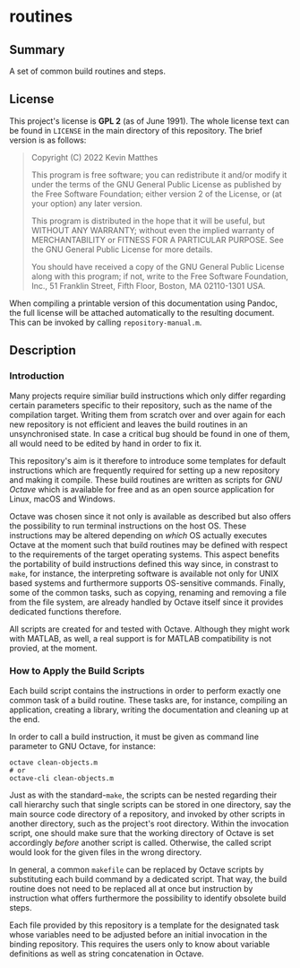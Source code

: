 <!------------------------------------------------------------------------------
--
-- Copyright (C) 2022 Kevin Matthes
--
-- This program is free software; you can redistribute it and/or modify
-- it under the terms of the GNU General Public License as published by
-- the Free Software Foundation; either version 2 of the License, or
-- (at your option) any later version.
--
-- This program is distributed in the hope that it will be useful,
-- but WITHOUT ANY WARRANTY; without even the implied warranty of
-- MERCHANTABILITY or FITNESS FOR A PARTICULAR PURPOSE.  See the
-- GNU General Public License for more details.
--
-- You should have received a copy of the GNU General Public License along
-- with this program; if not, write to the Free Software Foundation, Inc.,
-- 51 Franklin Street, Fifth Floor, Boston, MA 02110-1301 USA.
--
----
--
--  FILE
--      README.md
--
--  BRIEF
--      Important information regarding this project.
--
--  AUTHOR
--      Kevin Matthes
--
--  COPYRIGHT
--      (C) 2022 Kevin Matthes.
--      This file is licensed GPL 2 as of June 1991.
--
--  DATE
--      2022
--
--  NOTE
--      See `LICENSE' for full license.
--
------------------------------------------------------------------------------->

# routines

## Summary

A set of common build routines and steps.

## License

This project's license is **GPL 2** (as of June 1991).  The whole license text
can be found in `LICENSE` in the main directory of this repository.  The brief
version is as follows:

> Copyright (C) 2022 Kevin Matthes
>
> This program is free software; you can redistribute it and/or modify
> it under the terms of the GNU General Public License as published by
> the Free Software Foundation; either version 2 of the License, or
> (at your option) any later version.
>
> This program is distributed in the hope that it will be useful,
> but WITHOUT ANY WARRANTY; without even the implied warranty of
> MERCHANTABILITY or FITNESS FOR A PARTICULAR PURPOSE.  See the
> GNU General Public License for more details.
>
> You should have received a copy of the GNU General Public License along
> with this program; if not, write to the Free Software Foundation, Inc.,
> 51 Franklin Street, Fifth Floor, Boston, MA 02110-1301 USA.

When compiling a printable version of this documentation using Pandoc, the full
license will be attached automatically to the resulting document.  This can be
invoked by calling `repository-manual.m`.

## Description

### Introduction

Many projects require similiar build instructions which only differ regarding
certain parameters specific to their repository, such as the name of the
compilation target.  Writing them from scratch over and over again for each new
repository is not efficient and leaves the build routines in an unsynchronised
state.  In case a critical bug should be found in one of them, all would need
to be edited by hand in order to fix it.

This repository's aim is it therefore to introduce some templates for default
instructions which are frequently required for setting up a new repository and
making it compile.  These build routines are written as scripts for *GNU Octave*
which is available for free and as an open source application for Linux, macOS
and Windows.

Octave was chosen since it not only is available as described but also offers
the possibility to run terminal instructions on the host OS.  These instructions
may be altered depending on *which* OS actually executes Octave at the moment
such that build routines may be defined with respect to the requirements of the
target operating systems.  This aspect benefits the portability of build
instructions defined this way since, in constrast to `make`, for instance, the
interpreting software is available not only for UNIX based systems and
furthermore supports OS-sensitive commands.  Finally, some of the common tasks,
such as copying, renaming and removing a file from the file system, are already
handled by Octave itself since it provides dedicated functions therefore.

All scripts are created for and tested with Octave.  Although they might work
with MATLAB, as well, a real support is for MATLAB compatibility is not provied,
at the moment.

### How to Apply the Build Scripts

Each build script contains the instructions in order to perform exactly one
common task of a build routine.  These tasks are, for instance, compiling an
application, creating a library, writing the documentation and cleaning up at
the end.

In order to call a build instruction, it must be given as command line parameter
to GNU Octave, for instance:

```
octave clean-objects.m
# or
octave-cli clean-objects.m
```

Just as with the standard-`make`, the scripts can be nested regarding their call
hierarchy such that single scripts can be stored in one directory, say the main
source code directory of a repository, and invoked by other scripts in another
directory, such as the project's root directory.  Within the invocation script,
one should make sure that the working directory of Octave is set accordingly
*before* another script is called.  Otherwise, the called script would look for
the given files in the wrong directory.

In general, a common `makefile` can be replaced by Octave scripts by
substituting each build command by a dedicated script.  That way, the build
routine does not need to be replaced all at once but instruction by instruction
what offers furthermore the possibility to identify obsolete build steps.

Each file provided by this repository is a template for the designated task
whose variables need to be adjusted before an initial invocation in the binding
repository.  This requires the users only to know about variable definitions as
well as string concatenation in Octave.

<!----------------------------------------------------------------------------->
